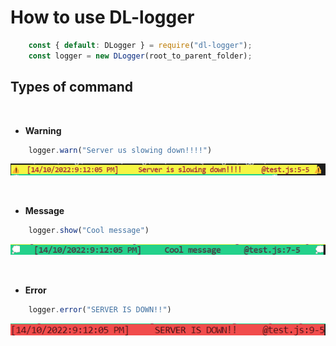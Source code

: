 # How to use DL-logger

```js
    const { default: DLogger } = require("dl-logger");
    const logger = new DLogger(root_to_parent_folder);
```

## Types of command
<br>

* <b>Warning</b>

```js
    logger.warn("Server us slowing down!!!!")
```
![warning](https://github.com/TyFangXV/DL-logger/blob/main/view/warning.png?raw=true)

<br>


* <b>Message</b>

```js
    logger.show("Cool message")
```
![msg](https://github.com/TyFangXV/DL-logger/blob/main/view/show.png?raw=true)

<br>

* <b>Error</b>

```js
    logger.error("SERVER IS DOWN!!")
```
![err](https://github.com/TyFangXV/DL-logger/blob/main//view/error.png?raw=true)